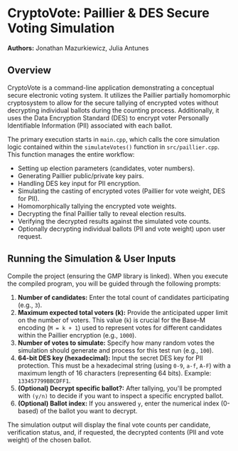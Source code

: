 # CryptoVote: Paillier & DES Secure Voting Simulation

**Authors:** Jonathan Mazurkiewicz, Julia Antunes

## Overview

CryptoVote is a command-line application demonstrating a conceptual secure electronic voting system. It utilizes the Paillier partially homomorphic cryptosystem to allow for the secure tallying of encrypted votes without decrypting individual ballots during the counting process. Additionally, it uses the Data Encryption Standard (DES) to encrypt voter Personally Identifiable Information (PII) associated with each ballot.

The primary execution starts in `main.cpp`, which calls the core simulation logic contained within the `simulateVotes()` function in `src/paillier.cpp`. This function manages the entire workflow:

* Setting up election parameters (candidates, voter numbers).
* Generating Paillier public/private key pairs.
* Handling DES key input for PII encryption.
* Simulating the casting of encrypted votes (Paillier for vote weight, DES for PII).
* Homomorphically tallying the encrypted vote weights.
* Decrypting the final Paillier tally to reveal election results.
* Verifying the decrypted results against the simulated vote counts.
* Optionally decrypting individual ballots (PII and vote weight) upon user request.

## Running the Simulation & User Inputs

Compile the project (ensuring the GMP library is linked). When you execute the compiled program, you will be guided through the following prompts:

1.  **Number of candidates:** Enter the total count of candidates participating (e.g., `3`).
2.  **Maximum expected total voters (k):** Provide the anticipated upper limit on the number of voters. This value (`k`) is crucial for the Base-M encoding (`M = k + 1`) used to represent votes for different candidates within the Paillier encryption (e.g., `1000`).
3.  **Number of votes to simulate:** Specify how many random votes the simulation should generate and process for this test run (e.g., `100`).
4.  **64-bit DES key (hexadecimal):** Input the secret DES key for PII protection. This must be a hexadecimal string (using `0-9`, `a-f`, `A-F`) with a maximum length of 16 characters (representing 64 bits). Example: `133457799BBCDFF1`.
5.  **(Optional) Decrypt specific ballot?:** After tallying, you'll be prompted with `(y/n)` to decide if you want to inspect a specific encrypted ballot.
6.  **(Optional) Ballot index:** If you answered `y`, enter the numerical index (0-based) of the ballot you want to decrypt.

The simulation output will display the final vote counts per candidate, verification status, and, if requested, the decrypted contents (PII and vote weight) of the chosen ballot.